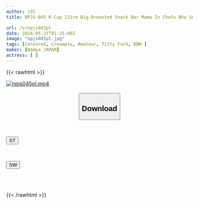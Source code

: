 ```yaml
---
author: j91
title: NPJS-045 K-Cup 111cm Big-Breasted Snack Bar Mama In Chofu Who Seems Like She Could Do It But Isn't - I Decided To Pour Some Champagne On The Birthday Of My Favorite Snack Bar Mama, And She Invited Me To Her Home Afterwards, And I Instantly Shoved My Dick Into Her Long-Awaited Raw Tits And Pussy

url: /v/npjs045pl
date: 2024-05-31T01:25:00Z
image: "npjs045pl.jpg"
tags: [Censored, Creampie, Amateur, Titty Fuck, BBW	]
maker: [Nampa JAPAN]
actress: [ ]
---
```



{{< rawhtml >}}

<div class="video" data-videoid="ykMBk498Lpu1V30">
    <a href="javascript:;">
        <img src="/v/npjs045pl/npjs045pl.jpg" width="WIDTH" height="HEIGHT" alt="npjs045pl.mp4" loading="lazy">
    </a>
</div>

<script type="text/javascript" src="https://j91.asia/asset/on-demand-st.js"></script>

<br>
  <link rel="stylesheet" href="https://j91.asia/asset/bs5.css">
  
  <center>
  <button class="btn btn-primary" type="button" data-bs-toggle="collapse" data-bs-target=".multi-collapse" aria-expanded="false" aria-controls="multiCollapseExample1 multiCollapseExample2"><h2>Download</h2></button></center>
</p>
<div class="row">
  <div class="col">
    <div class="collapse multi-collapse" id="multiCollapseExample1">
      <div class="card card-body">
	      	      <br>
<div class="buttons">  
<p><a href="/v/npjs045pl/st.html" target="_blank"><button class="btn-hover color-3"><i class="fa fa-download"></i> ST</button></a></p></div>
    </div>
  </div>
</div>
  <div class="col">
    <div class="collapse multi-collapse" id="multiCollapseExample2">
      <div class="card card-body">
	      <br>
<div class="buttons">
<p><a href="/v/npjs045pl/sw.html" target="_blank"><button class="btn-hover color-2"><i class="fa fa-download"></i> SW</button></a></p></div>
<br><br>
      </div>
    </div>
  </div>
</div>

{{< /rawhtml >}}